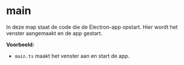 # main

In deze map staat de code die de Electron-app opstart. Hier wordt het venster aangemaakt en de app gestart.

**Voorbeeld:**

- `main.ts` maakt het venster aan en start de app.
